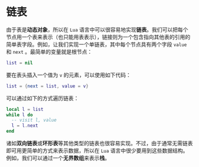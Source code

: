 # 链表

由于表是**动态对象**，所以在 `Lua` 语言中可以很容易地实现**链表**。我们可以把每个节点用一个表来表示（也只能用表表示），链接则为一个包含指向其他表的引用的简单表字段。例如，让我们实现一个单链表，其中每个节点具有两个字段 `value` 和 `next` 。最简单的变量就是根节点：

```lua
list = nil
```

要在表头插入一个值为 `v` 的元素，可以使用如下代码：

```lua
list = {next = list, value = v}
```

可以通过如下的方式遍历链表：

```lua
local l = list
while l do
  -- visit l, value
  l = l.next
end
```

诸如**双向链表**或**环形表**等其他类型的链表也很容易实现。不过，由于通常无需链表即可用更简单的方式来表示数据，所以在 `Lua` 语言中很少要用到这些数据结构。例如，我们可以通过一个**无界数组**来表示**栈**。
